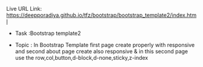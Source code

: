 Live URL Link: https://deepporadiya.github.io/tfz/bootstrap/bootstrap_template2/index.html

- Task :Bootstrap template2

- Topic :  In Bootstrap Template first page create properly with responsive and second about page create also responsive & in this second page use the row,col,button,d-block,d-none,sticky,z-index
